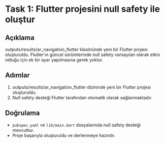 # Task 1: Flutter projesini null safety ile oluştur

## Açıklama
outputs/results/ar_navigation_flutter klasöründe yeni bir Flutter projesi oluşturuldu. Flutter'ın güncel sürümlerinde null safety varsayılan olarak etkin olduğu için ek bir ayar yapılmasına gerek yoktur.

## Adımlar
1. outputs/results/ar_navigation_flutter dizininde yeni bir Flutter projesi oluşturuldu.
2. Null safety desteği Flutter tarafından otomatik olarak sağlanmaktadır.

## Doğrulama
- `pubspec.yaml` ve `lib/main.dart` dosyalarında null safety desteği mevcuttur.
- Proje başarıyla oluşturuldu ve derlenmeye hazırdır. 